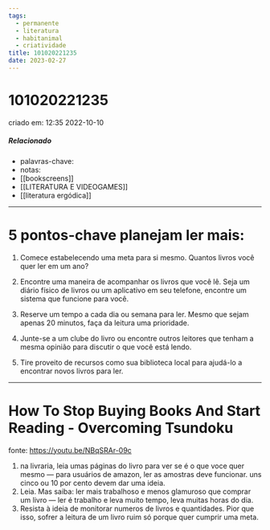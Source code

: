 ```yaml
---
tags:
  - permanente
  - literatura
  - habitanimal
  - criatividade
title: 101020221235
date: 2023-02-27
---
```


# 101020221235

criado em: 12:35 2022-10-10

##### Relacionado

- palavras-chave: 
- notas:
- [[bookscreens]]
- [[LITERATURA E VIDEOGAMES]]
- [[literatura ergódica]]

---

# 5 pontos-chave planejam ler mais:  

  
1. Comece estabelecendo uma meta para si mesmo. Quantos livros você quer ler em um ano?  
  
2. Encontre uma maneira de acompanhar os livros que você lê. Seja um diário físico de livros ou um aplicativo em seu telefone, encontre um sistema que funcione para você.  
  
3. Reserve um tempo a cada dia ou semana para ler. Mesmo que sejam apenas 20 minutos, faça da leitura uma prioridade.  
  
4. Junte-se a um clube do livro ou encontre outros leitores que tenham a mesma opinião para discutir o que você está lendo.  
  
5. Tire proveito de recursos como sua biblioteca local para ajudá-lo a encontrar novos livros para ler.  

---

# How To Stop Buying Books And Start Reading - Overcoming Tsundoku

fonte: https://youtu.be/NBqSRAr-09c

1. na livraria, leia umas páginas do livro para ver se é o que voce quer mesmo — para usuários de amazon, ler as amostras deve funcionar. uns cinco ou 10 por cento devem dar uma ideia.
2. Leia. Mas saiba: ler mais trabalhoso e menos glamuroso que comprar um livro — ler é trabalho e leva muito tempo, leva muitas horas do dia. 
3. Resista à ideia de monitorar numeros de livros e quantidades. Pior que isso, sofrer a leitura de um livro ruim só porque quer cumprir uma meta.
